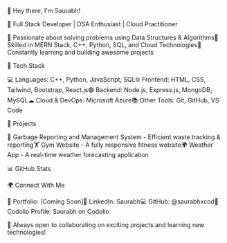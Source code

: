 👋 Hey there, I'm Saurabh!

🚀 Full Stack Developer | DSA Enthusiast | Cloud Practitioner

🔹 Passionate about solving problems using Data Structures & Algorithms🔹 Skilled in MERN Stack, C++, Python, SQL, and Cloud Technologies🔹 Constantly learning and building awesome projects

🧐 Tech Stack

💻 Languages: C++, Python, JavaScript, SQL🌐 Frontend: HTML, CSS, Tailwind, Bootstrap, React.js🟢 Backend: Node.js, Express.js, MongoDB, MySQL☁ Cloud & DevOps: Microsoft Azure📚 Other Tools: Git, GitHub, VS Code

📌 Projects

🚀 Garbage Reporting and Management System - Efficient waste tracking & reporting🏋 Gym Website - A fully responsive fitness website🌍 Weather App - A real-time weather forecasting application

📊 GitHub Stats



🌍 Connect With Me

🔗 Portfolio: [Coming Soon]📂 LinkedIn: Saurabh💻 GitHub: @saurabhxcod🎯 Codolio Profile: Saurabh on Codolio

🚀 Always open to collaborating on exciting projects and learning new technologies!

